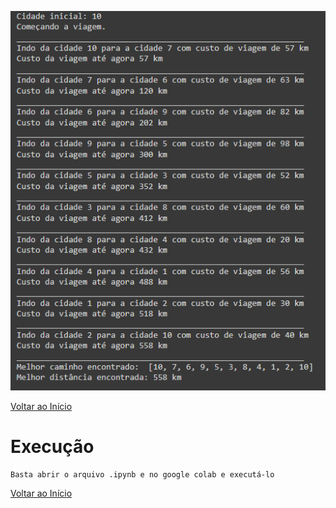 <p align="center">
    <img src="https://github.com/Lucasl3/Problemas-IA/blob/main/Caixeiro%20viajante/saida.PNG">
  </p>

[Voltar ao Início](https://github.com/Lucasl3/Problemas-IA/)
# Execução
    Basta abrir o arquivo .ipynb e no google colab e executá-lo

[Voltar ao Início](https://github.com/Lucasl3/Problemas-IA/)